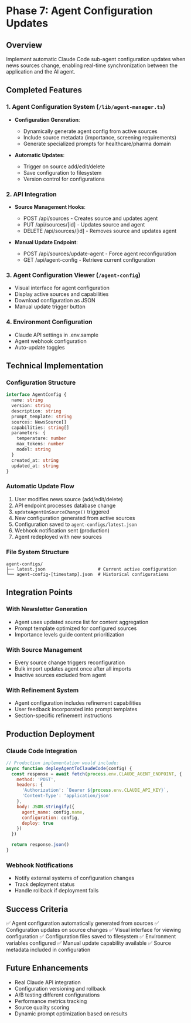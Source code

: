 # Phase 7: Agent Configuration Updates

## Overview
Implement automatic Claude Code sub-agent configuration updates when news sources change, enabling real-time synchronization between the application and the AI agent.

## Completed Features

### 1. Agent Configuration System (`/lib/agent-manager.ts`)
- **Configuration Generation**:
  - Dynamically generate agent config from active sources
  - Include source metadata (importance, screening requirements)
  - Generate specialized prompts for healthcare/pharma domain

- **Automatic Updates**:
  - Trigger on source add/edit/delete
  - Save configuration to filesystem
  - Version control for configurations

### 2. API Integration
- **Source Management Hooks**:
  - POST /api/sources - Creates source and updates agent
  - PUT /api/sources/[id] - Updates source and agent
  - DELETE /api/sources/[id] - Removes source and updates agent

- **Manual Update Endpoint**:
  - POST /api/sources/update-agent - Force agent reconfiguration
  - GET /api/agent-config - Retrieve current configuration

### 3. Agent Configuration Viewer (`/agent-config`)
- Visual interface for agent configuration
- Display active sources and capabilities
- Download configuration as JSON
- Manual update trigger button

### 4. Environment Configuration
- Claude API settings in .env.sample
- Agent webhook configuration
- Auto-update toggles

## Technical Implementation

### Configuration Structure
```typescript
interface AgentConfig {
  name: string
  version: string
  description: string
  prompt_template: string
  sources: NewsSource[]
  capabilities: string[]
  parameters: {
    temperature: number
    max_tokens: number
    model: string
  }
  created_at: string
  updated_at: string
}
```

### Automatic Update Flow
1. User modifies news source (add/edit/delete)
2. API endpoint processes database change
3. `updateAgentOnSourceChange()` triggered
4. New configuration generated from active sources
5. Configuration saved to `agent-configs/latest.json`
6. Webhook notification sent (production)
7. Agent redeployed with new sources

### File System Structure
```
agent-configs/
├── latest.json                    # Current active configuration
└── agent-config-[timestamp].json  # Historical configurations
```

## Integration Points

### With Newsletter Generation
- Agent uses updated source list for content aggregation
- Prompt template optimized for configured sources
- Importance levels guide content prioritization

### With Source Management
- Every source change triggers reconfiguration
- Bulk import updates agent once after all imports
- Inactive sources excluded from agent

### With Refinement System
- Agent configuration includes refinement capabilities
- User feedback incorporated into prompt templates
- Section-specific refinement instructions

## Production Deployment

### Claude Code Integration
```javascript
// Production implementation would include:
async function deployAgentToClaudeCode(config) {
  const response = await fetch(process.env.CLAUDE_AGENT_ENDPOINT, {
    method: 'POST',
    headers: {
      'Authorization': `Bearer ${process.env.CLAUDE_API_KEY}`,
      'Content-Type': 'application/json'
    },
    body: JSON.stringify({
      agent_name: config.name,
      configuration: config,
      deploy: true
    })
  })

  return response.json()
}
```

### Webhook Notifications
- Notify external systems of configuration changes
- Track deployment status
- Handle rollback if deployment fails

## Success Criteria
✅ Agent configuration automatically generated from sources
✅ Configuration updates on source changes
✅ Visual interface for viewing configuration
✅ Configuration files saved to filesystem
✅ Environment variables configured
✅ Manual update capability available
✅ Source metadata included in configuration

## Future Enhancements
- Real Claude API integration
- Configuration versioning and rollback
- A/B testing different configurations
- Performance metrics tracking
- Source quality scoring
- Dynamic prompt optimization based on results